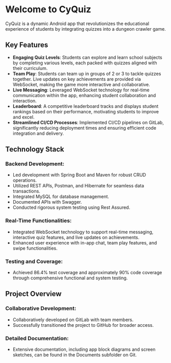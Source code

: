 # Welcome to CyQuiz

CyQuiz is a dynamic Android app that revolutionizes the educational experience of students by integrating quizzes into a dungeon crawler game.

## Key Features

- **Engaging Quiz Levels**: Students can explore and learn school subjects by completing various levels, each packed with quizzes aligned with their curriculum.
- **Team Play**: Students can team up in groups of 2 or 3 to tackle quizzes together. Live updates on key achievements are provided via WebSocket, making the game more interactive and collaborative.
- **Live Messaging**: Leveraged WebSocket technology for real-time communication within the app, enhancing student collaboration and interaction.
- **Leaderboard**: A competitive leaderboard tracks and displays student rankings based on their performance, motivating students to improve and excel.
- **Streamlined CI/CD Processes**: Implemented CI/CD pipelines on GitLab, significantly reducing deployment times and ensuring efficient code integration and delivery.

## Technology Stack

### Backend Development:
- Led development with Spring Boot and Maven for robust CRUD operations.
- Utilized REST APIs, Postman, and Hibernate for seamless data transactions.
- Integrated MySQL for database management.
- Documented APIs with Swagger.
- Conducted rigorous system testing using Rest Assured.

### Real-Time Functionalities:
- Integrated WebSocket technology to support real-time messaging, interactive quiz features, and live updates on achievements.
- Enhanced user experience with in-app chat, team play features, and swipe functionalities.

### Testing and Coverage:
- Achieved 86.4% test coverage and approximately 90% code coverage through comprehensive functional and system testing.

## Project Overview

### Collaborative Development:
- Collaboratively developed on GitLab with team members.
- Successfully transitioned the project to GitHub for broader access.

### Detailed Documentation:
- Extensive documentation, including app block diagrams and screen sketches, can be found in the Documents subfolder on Git.

